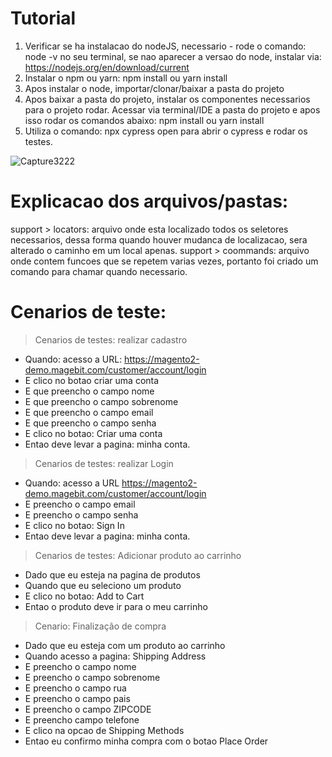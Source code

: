 # Tutorial

1. Verificar se ha instalacao do nodeJS, necessario - rode o comando: node -v no seu terminal, se nao aparecer a versao do node, instalar via: https://nodejs.org/en/download/current
2. Instalar o npm ou yarn: npm install ou yarn install
3. Apos instalar o node, importar/clonar/baixar a pasta do projeto
4. Apos baixar a pasta do projeto, instalar os componentes necessarios para o projeto rodar. Acessar via terminal/IDE a pasta do projeto e apos isso rodar os comandos abaixo:  npm install ou yarn install
5. Utiliza o comando: npx cypress open para abrir o cypress e rodar os testes.
   
![Capture3222](https://github.com/carolaine-viana/testes-automatizados/assets/65136543/3056f998-6fdf-4ae6-965e-84b349977fa9)


# Explicacao dos arquivos/pastas:

support > locators: arquivo onde esta localizado todos os seletores necessarios, dessa forma quando houver mudanca de localizacao, sera alterado o caminho em um local apenas.
support > coommands: arquivo onde contem funcoes que se repetem varias vezes, portanto foi criado um comando para chamar quando necessario.

# Cenarios de teste:

> Cenarios de testes: realizar cadastro

  * Quando: acesso a URL: https://magento2-demo.magebit.com/customer/account/login
  * E clico no botao criar uma conta
  * E que preencho o campo nome
  * E que preencho o campo sobrenome
  * E que preencho o campo email
  * E que preencho o campo senha
  * E clico no botao: Criar uma conta
  * Entao deve levar a pagina: minha conta.

  > Cenarios de testes: realizar Login

  * Quando: acesso a URL https://magento2-demo.magebit.com/customer/account/login
  * E preencho o campo email
  * E preencho o campo senha
  * E clico no botao: Sign In
  * Entao deve levar a pagina: minha conta. 

 > Cenarios de testes: Adicionar produto ao carrinho
  
  * Dado que eu esteja na pagina de produtos
  * Quando que eu seleciono um produto
  * E clico no botao: Add to Cart
  * Entao o produto deve ir para o meu carrinho

  
  > Cenario: Finalização de compra
  
  * Dado que eu esteja com um produto ao carrinho
  * Quando acesso a pagina: Shipping Address
  * E preencho o campo nome
  * E preencho o campo sobrenome
  * E preencho o campo rua
  * E preencho o campo pais
  * E preencho o campo ZIPCODE
  * E preencho campo telefone
  * E clico na opcao de Shipping Methods
  * Entao eu confirmo minha compra com o botao Place Order
